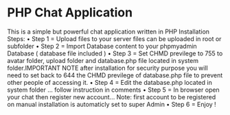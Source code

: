 # PHP Chat Application
This is a simple but powerful chat application written in PHP Installation Steps: 
• Step 1 = Upload files to your server files can be uploaded in root or subfolder 
• Step 2 = Import Database content to your phpmyadmin Database ( database file included ) 
• Step 3 = Set CHMD previlege to 755 to avatar folder, upload folder and database.php file located in system folder.IMPORTANT NOTE after installation for security purpose you will need to set back to 644 the CHMD previlege of database.php file to prevent other people of accessing it. 
• Step 4 = Edit the database.php located in system folder ... follow instruction in comments 
• Step 5 = In browser open your chat then register new account... Note: first account to be registered on manual installation is automaticly set to super Admin 
• Step 6 = Enjoy !
